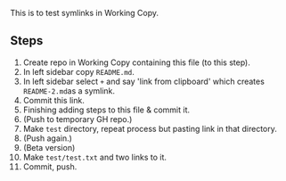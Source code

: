 This is to test symlinks in Working Copy.

## Steps
1. Create repo in Working Copy containing this file (to this step).
2. In left sidebar copy `README.md`.
2. In left sidebar select `+` and say 'link from clipboard' which creates `README-2.md`as a symlink.
3. Commit this link.
4. Finishing adding steps to this file & commit it.
5. (Push to temporary GH repo.)
6. Make `test` directory, repeat process but pasting link in that directory.
7. (Push again.)
8. (Beta version)
9. Make `test/test.txt` and two links to it.
10. Commit, push.
